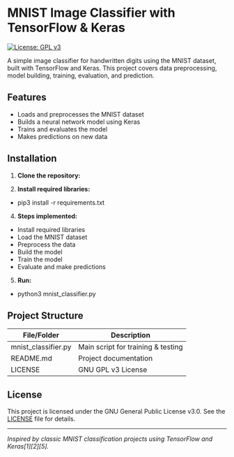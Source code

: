 # MNIST Image Classifier with TensorFlow & Keras

[![License: GPL v3](https://img.shields.io/badge/License-GPLv3-blue.svg)](https://www.gnu.org/licenses/gpl-3.0)

A simple image classifier for handwritten digits using the MNIST dataset, built with TensorFlow and Keras. This project covers data preprocessing, model building, training, evaluation, and prediction.

## Features

- Loads and preprocesses the MNIST dataset
- Builds a neural network model using Keras
- Trains and evaluates the model
- Makes predictions on new data

## Installation

1. **Clone the repository:**

2. **Install required libraries:**
- pip3 install -r requirements.txt 

4. **Steps implemented:**
- Install required libraries
- Load the MNIST dataset
- Preprocess the data
- Build the model
- Train the model
- Evaluate and make predictions

5. **Run:**
- python3 mnist_classifier.py

## Project Structure

| File/Folder         | Description                        |
|---------------------|------------------------------------|
| mnist_classifier.py | Main script for training & testing |
| README.md           | Project documentation              |
| LICENSE             | GNU GPL v3 License                 |

## License

This project is licensed under the GNU General Public License v3.0. See the [LICENSE](LICENSE) file for details.

---

*Inspired by classic MNIST classification projects using TensorFlow and Keras[1][2][5].*
